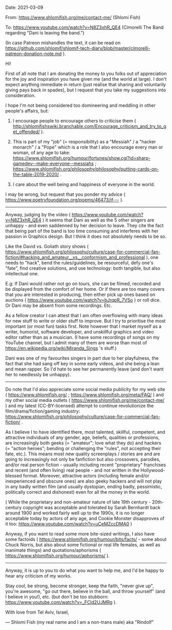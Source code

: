 Date: 2021-03-09

From: https://www.shlomifish.org/me/contact-me/ (Shlomi Fish)

To: https://www.youtube.com/watch?v=N8Z3xhR_QE4 (Cimorelli The Band regarding "Dani is leaving the band.")

(In case Patreon mishandles the text, it can be read on https://github.com/shlomif/shlomif-tech-diary/blob/master/cimorelli-patreon-donation-note.md ).

Hi!

First of all note that I am donating the money to you folks out of appreciation for the joy and inspiration you have given me (and the world at large). I don't expect anything immediate in return (just realise that sharing and voluntarily giving pays back in spades), but I request that you take my suggestions into consideration.

I hope I'm not being considered too domineering and meddling in other people's
affairs, but:

1. I encourage people to encourage others to criticise them ( http://shlomifishswiki.branchable.com/Encourage_criticism_and_try_to_get_offended/ ).

2. This is part of my "job" (= responsibility) as a "Messiah" / a "hacker monarch" / a "Pope" which is a role that I also encourage every man or woman, of any age to take: https://www.shlomifish.org/humour/fortunes/show.cgi?id=sharp-gamedev--make-everyone--messiahs ; https://www.shlomifish.org/philosophy/philosophy/putting-cards-on-the-table-2019-2020/ .

3. I care about the well being and happiness of everyone in the world.

I may be wrong, but request that you ponder my advice ( https://www.poetryfoundation.org/poems/46473/if--- ).

---

Anyway, judging by the video ( https://www.youtube.com/watch?v=N8Z3xhR_QE4 ) it seems that Dani as well as the 5 other singers are unhappy - and even saddenned by her decision to leave. They cite the fact that being part of the band is too time consuming and interferes with her passion in Graphics design. But I think it does not absolutely needs to be so.

Like the David vs. Goliath story shows ( https://www.shlomifish.org/philosophy/culture/case-for-commercial-fan-fiction/#hacking_and_amateur__vs__conformism_and_professional ), one needs to "hack", bend the rules/guidelines, be resourceful, defy one's "fate", find creative solutions, and use technology: both tangible, but also intellectual one.

E.g: If Dani would rather not go on tours, she can be filmed, recorded and be displayed from the comfort of her home. Or if there are too many covers that you are interested in producing, then either pick up ones based on auctions ( https://www.youtube.com/watch?v=bJrqpR_7VSo ) or roll dice. Or Dani may be absent from some recordings. Etc.

As a fellow creator I can attest that I am often overflowing with many ideas for new stuff to write or older stuff to improve. But I try to prioritise the most important (or most fun) tasks first. Note however that I market myself as a writer, humorist, software developer, and unskillful graphics and video editor rather than as a musician. (I have some recordings of songs on my YouTube channel, but I admit many of them are worse than most of https://en.wikipedia.org/wiki/Miranda_Sings 's stuff.)

Dani was one of my favourites singers in part due to her playfulness, the fact that she had sang off key in some early videos, and she being a lean and mean rapper. So I'd hate to see her permanently leave (and don't want her to needlessly be unhappy).

---

Do note that I'd also appreciate some social media publicity for my web site (  https://www.shlomifish.org/ ; https://www.shlomifish.org/meta/FAQ/ ) and my other social media outlets ( https://www.shlomifish.org/me/contact-me/ ) and my latest (CC-BY-licensed) attempt to continue revolutionize the film/drama/fiction/gaming industry: https://www.shlomifish.org/philosophy/culture/case-for-commercial-fan-fiction/ .

As I believe I to have identified there, most talented, skillful, competent, and attractive individuals of any gender, age, beliefs, qualities or professions, are increasingly both geeks (= "amateur"; love what they do) and hackers (= "action heroes"; bending or challenging the "rules", not accepting their fate, etc.). This means most new quality screenplays / stories are and are going to increasingly not only be fanfiction but also crossovers, parodies, and/or real person fiction - usually including recent "proprietary" franchises and recent (and often living) real people - and not written in the Hollywood-blessed format. Moreover, attractive actors (including female and/or inexperienced and obscure ones) are also geeky hackers and will not play in any badly written film (and usually dystopian, ending badly, pessimistic, politically correct and dishonest) even for all the money in the world.

( While the proprietary and non-amateur nature of late 19th century - 20th-century copyright was acceptable and tolerated by Sarah Bernhardt back around 1900 and worked fairly well up to the 1990s, it is no longer acceptable today by actors of any age, and Cookie Monster disapproves of it too: https://www.youtube.com/watch?v=uCeMZccDMA0 )

Anyway, if you want to read some more bite-sized writings, I also have some factoids ( https://www.shlomifish.org/humour/bits/facts/ - some about Chuck Norris, but also about some fictional or real life females, as well as inanimate things) and quotations/aphorisms ( https://www.shlomifish.org/humour/aphorisms/ ).

----

Anyway, it is up to you to do what you want to help me, and I'd be happy to hear any criticism of my works.

Stay cool, be strong, become stronger, keep the faith, "never give up", you're awesome, "go out there, believe in the ball, and throw yourself" (and I believe in you!), etc. (but don't be too stubborn: https://www.youtube.com/watch?v=_FCld2UJMRg ).

With love from Tel Aviv, Israel,

— Shlomi Fish (my real name and I am a non-trans male) aka "Rindolf"
